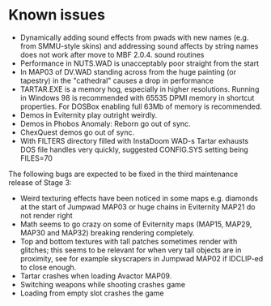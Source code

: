# Known issues

- Dynamically adding sound effects from pwads with new names (e.g.
  from SMMU-style skins) and addressing sound affects by string names
  does not work after move to MBF 2.0.4. sound routines
- Performance in NUTS.WAD is unacceptably poor straight from the start
- In MAP03 of DV.WAD standing across from the huge painting (or tapestry)
  in the "cathedral" causes a drop in performance 
- TARTAR.EXE is a memory hog, especially in higher resolutions.
  Running in Windows 98 is recommended with 65535 DPMI memory in shortcut
  properties. For DOSBox enabling full 63Mb of memory is recommended.
- Demos in Eviternity play outright weirdly.
- Demos in Phobos Anomaly: Reborn go out of sync.
- ChexQuest demos go out of sync.
- With FILTERS directory filled with InstaDoom WAD-s Tartar exhausts DOS
  file handles very quickly, suggested CONFIG.SYS setting being FILES=70

The following bugs are expected to be fixed in the third maintenance release of Stage 3:

- Weird texturing effects have been noticed in some maps e.g. diamonds 
  at the start of Jumpwad MAP03 or huge chains in Eviternity MAP21 do not
  render right
- Math seems to go crazy on some of Eviternity maps (MAP15, MAP29, MAP30 
  and MAP32) breaking rendering completely.
- Top and bottom textures with tall patches sometimes render with glitches; 
  this seems to be relevant for when very tall objects are in proximity, 
  see for example skyscrapers in Jumpwad MAP02 if IDCLIP-ed to close enough.
- Tartar crashes when loading Avactor MAP09.
- Switching weapons while shooting crashes game
- Loading from empty slot crashes the game
